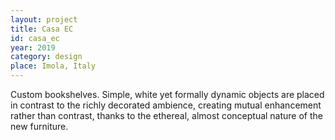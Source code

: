 ```yaml
---
layout: project
title: Casa EC
id: casa_ec
year: 2019
category: design
place: Imola, Italy
---
```


Custom bookshelves. Simple, white yet formally dynamic
objects are placed in contrast to the richly decorated ambience, creating mutual enhancement
rather than contrast, thanks to the ethereal, almost conceptual nature of the new furniture. 
